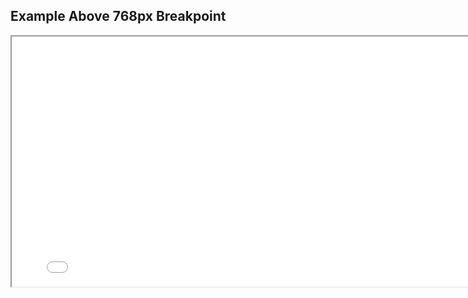 ## Example Above 768px Breakpoint

<iframe src="foundation/gridexample.html" width="800" height="400"></iframe>
